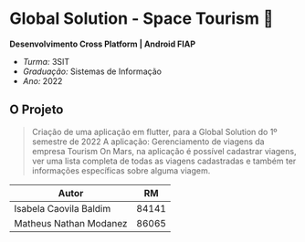 
# Global Solution - Space Tourism 🚀

**Desenvolvimento Cross Platform | Android FIAP**

* *Turma:* 3SIT 
* *Graduação:* Sistemas de Informação
* *Ano:* 2022



## O Projeto
> Criação de uma aplicação em flutter, para a Global Solution do 1º semestre de 2022
> A aplicação: Gerenciamento de viagens da empresa Tourism On Mars, na aplicação é possível cadastrar viagens, ver uma lista completa de todas as viagens cadastradas e também ter informações específicas sobre alguma viagem. 


| Autor               | RM                                                |
| ----------------- | ---------------------------------------------------------------- |
| Isabela Caovila Baldim        | 84141 |
| Matheus Nathan Modanez        | 86065 |